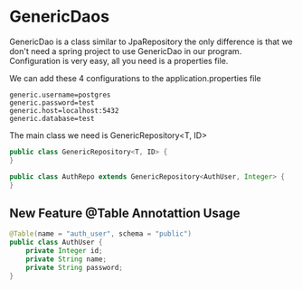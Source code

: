# GenericDaos
GenericDao is a class similar to JpaRepository
the only difference is that we don't need a spring project to use GenericDao in our program. Configuration is very easy, all you need is a properties file.

We can add these 4 configurations to the application.properties file

```Properties
generic.username=postgres
generic.password=test
generic.host=localhost:5432
generic.database=test
```

The main class we need is GenericRepository<T, ID>

```Java
public class GenericRepository<T, ID> {
}
```

```Java
public class AuthRepo extends GenericRepository<AuthUser, Integer> {
}
```

## New Feature @Table Annotattion Usage

```Java
@Table(name = "auth_user", schema = "public")
public class AuthUser {
    private Integer id;
    private String name;
    private String password;
}
```
